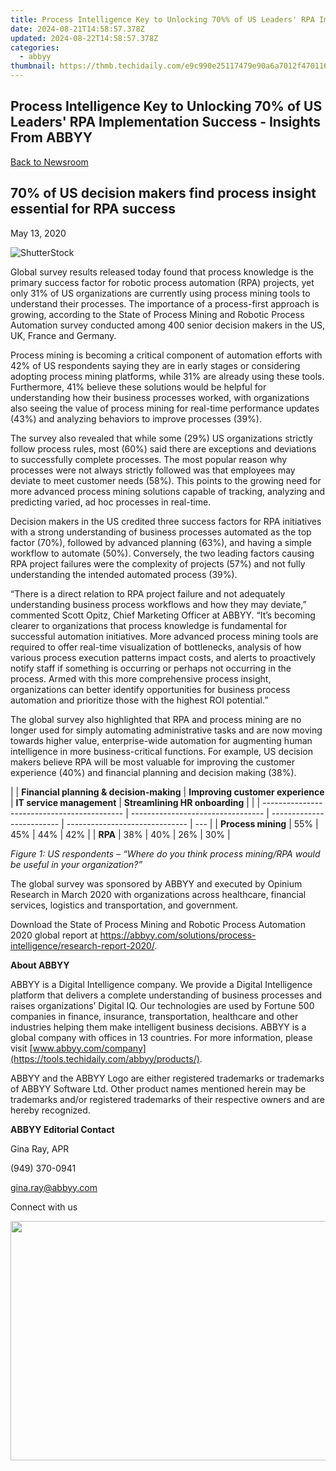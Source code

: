 ```yaml
---
title: Process Intelligence Key to Unlocking 70%% of US Leaders' RPA Implementation Success - Insights From ABBYY
date: 2024-08-21T14:58:57.378Z
updated: 2024-08-22T14:58:57.378Z
categories:
  - abbyy
thumbnail: https://thmb.techidaily.com/e9c990e25117479e90a6a7012f47011623d3e85d5155cf7861b563822cc331cb.jpg
---
```


## Process Intelligence Key to Unlocking 70% of US Leaders' RPA Implementation Success - Insights From ABBYY

[Back to Newsroom](https://tools.techidaily.com/abbyy/products/)

## 70% of US decision makers find process insight essential for RPA success

May 13, 2020

![ShutterStock](https://content.abbyy.com/-/media/project/abbyy/abbyy/branchtemplates/shutterstock_1272462163_1296-x-729.jpg?h=729&iar=0&w=1296)

Global survey results released today found that process knowledge is the primary success factor for robotic process automation (RPA) projects, yet only 31% of US organizations are currently using process mining tools to understand their processes. The importance of a process-first approach is growing, according to the State of Process Mining and Robotic Process Automation survey conducted among 400 senior decision makers in the US, UK, France and Germany.

Process mining is becoming a critical component of automation efforts with 42% of US respondents saying they are in early stages or considering adopting process mining platforms, while 31% are already using these tools. Furthermore, 41% believe these solutions would be helpful for understanding how their business processes worked, with organizations also seeing the value of process mining for real-time performance updates (43%) and analyzing behaviors to improve processes (39%).

The survey also revealed that while some (29%) US organizations strictly follow process rules, most (60%) said there are exceptions and deviations to successfully complete processes. The most popular reason why processes were not always strictly followed was that employees may deviate to meet customer needs (58%). This points to the growing need for more advanced process mining solutions capable of tracking, analyzing and predicting varied, ad hoc processes in real-time.

Decision makers in the US credited three success factors for RPA initiatives with a strong understanding of business processes automated as the top factor (70%), followed by advanced planning (63%), and having a simple workflow to automate (50%). Conversely, the two leading factors causing RPA project failures were the complexity of projects (57%) and not fully understanding the intended automated process (39%). 

“There is a direct relation to RPA project failure and not adequately understanding business process workflows and how they may deviate,” commented Scott Opitz, Chief Marketing Officer at ABBYY. “It’s becoming clearer to organizations that process knowledge is fundamental for successful automation initiatives. More advanced process mining tools are required to offer real-time visualization of bottlenecks, analysis of how various process execution patterns impact costs, and alerts to proactively notify staff if something is occurring or perhaps not occurring in the process. Armed with this more comprehensive process insight, organizations can better identify opportunities for business process automation and prioritize those with the highest ROI potential.” 

The global survey also highlighted that RPA and process mining are no longer used for simply automating administrative tasks and are now moving towards higher value, enterprise-wide automation for augmenting human intelligence in more business-critical functions. For example, US decision makers believe RPA will be most valuable for improving the customer experience (40%) and financial planning and decision making (38%). 

| |  **Financial planning & decision-making** | **Improving customer experience** | **IT service management** | **Streamlining HR onboarding** |     |
| ------------------------------------------- | --------------------------------- | ------------------------- | ------------------------------ | --- |
| **Process mining**                          | 55%                               | 45%                       | 44%                            | 42% |
| **RPA**                                     | 38%                               | 40%                       | 26%                            | 30% |

_Figure 1: US respondents – “Where do you think process mining/RPA would be useful in your organization?”_

The global survey was sponsored by ABBYY and executed by Opinium Research in March 2020 with organizations across healthcare, financial services, logistics and transportation, and government.

Download the State of Process Mining and Robotic Process Automation 2020 global report at <https://abbyy.com/solutions/process-intelligence/research-report-2020/>.

**About ABBYY**

ABBYY is a Digital Intelligence company. We provide a Digital Intelligence platform that delivers a complete understanding of business processes and raises organizations’ Digital IQ. Our technologies are used by Fortune 500 companies in finance, insurance, transportation, healthcare and other industries helping them make intelligent business decisions. ABBYY is a global company with offices in 13 countries. For more information, please visit [www.abbyy.com/company](https://tools.techidaily.com/abbyy/products/).

ABBYY and the ABBYY Logo are either registered trademarks or trademarks of ABBYY Software Ltd. Other product names mentioned herein may be trademarks and/or registered trademarks of their respective owners and are hereby recognized.

**ABBYY Editorial Contact**

Gina Ray, APR

(949) 370-0941

[gina.ray@abbyy.com](https://tools.techidaily.com/abbyy/products/)

Connect with us

<ins class="adsbygoogle"
     style="display:block"
     data-ad-format="autorelaxed"
     data-ad-client="ca-pub-7571918770474297"
     data-ad-slot="1223367746"></ins>



<ins class="adsbygoogle"
     style="display:block"
     data-ad-client="ca-pub-7571918770474297"
     data-ad-slot="8358498916"
     data-ad-format="auto"
     data-full-width-responsive="true"></ins>

<!-- affiliate ads begin -->
<a href="https://ship7com.pxf.io/c/5597632/1509856/17634" target="_top" id="1509856"><img src="//a.impactradius-go.com/display-ad/17634-1509856" border="0" alt="" width="730" height="383"/></a>
<!-- affiliate ads end -->